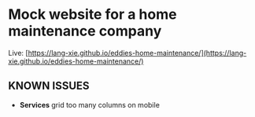 # Mock website for a home maintenance company
 Live: [https://lang-xie.github.io/eddies-home-maintenance/](https://lang-xie.github.io/eddies-home-maintenance/)

 ## KNOWN ISSUES
- **Services** grid too many columns on mobile
